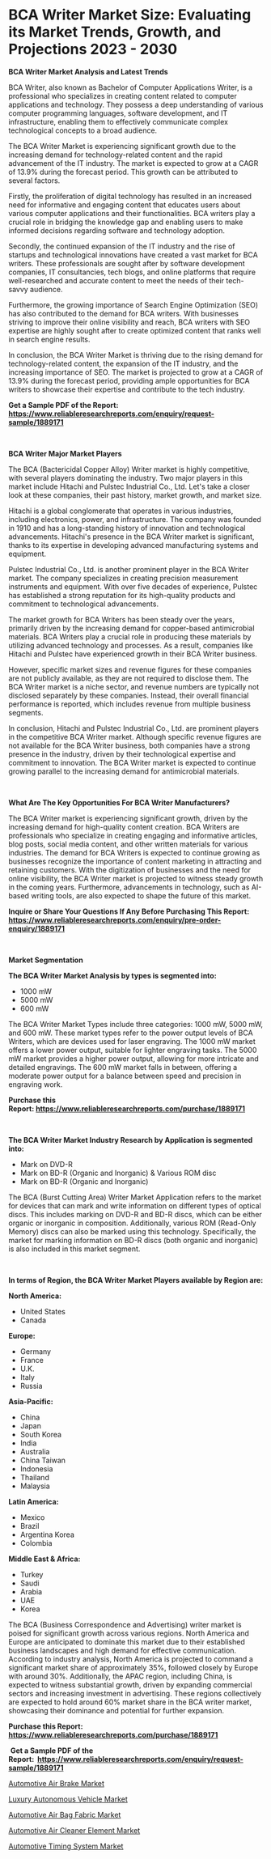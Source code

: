 <p><h1>BCA Writer Market Size: Evaluating its Market Trends, Growth, and Projections 2023 - 2030</h1></p><p><strong>BCA Writer Market Analysis and Latest Trends</strong></p>
<p><p>BCA Writer, also known as Bachelor of Computer Applications Writer, is a professional who specializes in creating content related to computer applications and technology. They possess a deep understanding of various computer programming languages, software development, and IT infrastructure, enabling them to effectively communicate complex technological concepts to a broad audience.</p><p>The BCA Writer Market is experiencing significant growth due to the increasing demand for technology-related content and the rapid advancement of the IT industry. The market is expected to grow at a CAGR of 13.9% during the forecast period. This growth can be attributed to several factors.</p><p>Firstly, the proliferation of digital technology has resulted in an increased need for informative and engaging content that educates users about various computer applications and their functionalities. BCA writers play a crucial role in bridging the knowledge gap and enabling users to make informed decisions regarding software and technology adoption.</p><p>Secondly, the continued expansion of the IT industry and the rise of startups and technological innovations have created a vast market for BCA writers. These professionals are sought after by software development companies, IT consultancies, tech blogs, and online platforms that require well-researched and accurate content to meet the needs of their tech-savvy audience.</p><p>Furthermore, the growing importance of Search Engine Optimization (SEO) has also contributed to the demand for BCA writers. With businesses striving to improve their online visibility and reach, BCA writers with SEO expertise are highly sought after to create optimized content that ranks well in search engine results.</p><p>In conclusion, the BCA Writer Market is thriving due to the rising demand for technology-related content, the expansion of the IT industry, and the increasing importance of SEO. The market is projected to grow at a CAGR of 13.9% during the forecast period, providing ample opportunities for BCA writers to showcase their expertise and contribute to the tech industry.</p></p>
<p><strong>Get a Sample PDF of the Report:&nbsp; <a href="https://www.reliableresearchreports.com/enquiry/request-sample/1889171">https://www.reliableresearchreports.com/enquiry/request-sample/1889171</a></strong></p>
<p>&nbsp;</p>
<p><strong>BCA Writer Major Market Players</strong></p>
<p><p>The BCA (Bactericidal Copper Alloy) Writer market is highly competitive, with several players dominating the industry. Two major players in this market include Hitachi and Pulstec Industrial Co., Ltd. Let's take a closer look at these companies, their past history, market growth, and market size.</p><p>Hitachi is a global conglomerate that operates in various industries, including electronics, power, and infrastructure. The company was founded in 1910 and has a long-standing history of innovation and technological advancements. Hitachi's presence in the BCA Writer market is significant, thanks to its expertise in developing advanced manufacturing systems and equipment.</p><p>Pulstec Industrial Co., Ltd. is another prominent player in the BCA Writer market. The company specializes in creating precision measurement instruments and equipment. With over five decades of experience, Pulstec has established a strong reputation for its high-quality products and commitment to technological advancements.</p><p>The market growth for BCA Writers has been steady over the years, primarily driven by the increasing demand for copper-based antimicrobial materials. BCA Writers play a crucial role in producing these materials by utilizing advanced technology and processes. As a result, companies like Hitachi and Pulstec have experienced growth in their BCA Writer business.</p><p>However, specific market sizes and revenue figures for these companies are not publicly available, as they are not required to disclose them. The BCA Writer market is a niche sector, and revenue numbers are typically not disclosed separately by these companies. Instead, their overall financial performance is reported, which includes revenue from multiple business segments.</p><p>In conclusion, Hitachi and Pulstec Industrial Co., Ltd. are prominent players in the competitive BCA Writer market. Although specific revenue figures are not available for the BCA Writer business, both companies have a strong presence in the industry, driven by their technological expertise and commitment to innovation. The BCA Writer market is expected to continue growing parallel to the increasing demand for antimicrobial materials.</p></p>
<p>&nbsp;</p>
<p><strong>What Are The Key Opportunities For BCA Writer Manufacturers?</strong></p>
<p><p>The BCA Writer market is experiencing significant growth, driven by the increasing demand for high-quality content creation. BCA Writers are professionals who specialize in creating engaging and informative articles, blog posts, social media content, and other written materials for various industries. The demand for BCA Writers is expected to continue growing as businesses recognize the importance of content marketing in attracting and retaining customers. With the digitization of businesses and the need for online visibility, the BCA Writer market is projected to witness steady growth in the coming years. Furthermore, advancements in technology, such as AI-based writing tools, are also expected to shape the future of this market.</p></p>
<p><strong>Inquire or Share Your Questions If Any Before Purchasing This Report: <a href="https://www.reliableresearchreports.com/enquiry/pre-order-enquiry/1889171">https://www.reliableresearchreports.com/enquiry/pre-order-enquiry/1889171</a></strong></p>
<p>&nbsp;</p>
<p><strong>Market Segmentation</strong></p>
<p><strong>The BCA Writer Market Analysis by types is segmented into:</strong></p>
<p><ul><li>1000 mW</li><li>5000 mW</li><li>600 mW</li></ul></p>
<p><p>The BCA Writer Market Types include three categories: 1000 mW, 5000 mW, and 600 mW. These market types refer to the power output levels of BCA Writers, which are devices used for laser engraving. The 1000 mW market offers a lower power output, suitable for lighter engraving tasks. The 5000 mW market provides a higher power output, allowing for more intricate and detailed engravings. The 600 mW market falls in between, offering a moderate power output for a balance between speed and precision in engraving work.</p></p>
<p><strong>Purchase this Report:&nbsp;<a href="https://www.reliableresearchreports.com/purchase/1889171">https://www.reliableresearchreports.com/purchase/1889171</a></strong></p>
<p>&nbsp;</p>
<p><strong>The BCA Writer Market Industry Research by Application is segmented into:</strong></p>
<p><ul><li>Mark on DVD-R</li><li>Mark on BD-R (Organic and Inorganic) & Various ROM disc</li><li>Mark on BD-R (Organic and Inorganic)</li></ul></p>
<p><p>The BCA (Burst Cutting Area) Writer Market Application refers to the market for devices that can mark and write information on different types of optical discs. This includes marking on DVD-R and BD-R discs, which can be either organic or inorganic in composition. Additionally, various ROM (Read-Only Memory) discs can also be marked using this technology. Specifically, the market for marking information on BD-R discs (both organic and inorganic) is also included in this market segment.</p></p>
<p>&nbsp;</p>
<p><strong>In terms of Region, the BCA Writer Market Players available by Region are:</strong></p>
<p>
    <p> <strong> North America: </strong>
        <ul>
            <li>United States</li>
            <li>Canada</li>
        </ul>
        </p> 
    <p> <strong> Europe: </strong>
        <ul>
            <li>Germany</li>
            <li>France</li>
            <li>U.K.</li>
            <li>Italy</li>
            <li>Russia</li>
        </ul>
        </p> 
    <p> <strong> Asia-Pacific: </strong>
        <ul>
            <li>China</li>
            <li>Japan</li>
            <li>South Korea</li>
            <li>India</li>
            <li>Australia</li>
            <li>China Taiwan</li>
            <li>Indonesia</li>
            <li>Thailand</li>
            <li>Malaysia</li>
        </ul>
        </p> 
    <p> <strong> Latin America: </strong>
        <ul>
            <li>Mexico</li>
            <li>Brazil</li>
            <li>Argentina Korea</li>
            <li>Colombia</li>
        </ul>
        </p> 
    <p> <strong> Middle East & Africa: </strong>
        <ul>
            <li>Turkey</li>
            <li>Saudi</li>
            <li>Arabia</li>
            <li>UAE</li>
            <li>Korea</li>
        </ul>
    </p>
    </p>
<p><p>The BCA (Business Correspondence and Advertising) writer market is poised for significant growth across various regions. North America and Europe are anticipated to dominate this market due to their established business landscapes and high demand for effective communication. According to industry analysis, North America is projected to command a significant market share of approximately 35%, followed closely by Europe with around 30%. Additionally, the APAC region, including China, is expected to witness substantial growth, driven by expanding commercial sectors and increasing investment in advertising. These regions collectively are expected to hold around 60% market share in the BCA writer market, showcasing their dominance and potential for further expansion.</p></p>
<p><strong>Purchase this Report: <a href="https://www.reliableresearchreports.com/purchase/1889171">https://www.reliableresearchreports.com/purchase/1889171</a></strong></p>
<p>&nbsp;<strong>Get a Sample PDF of the Report:&nbsp;&nbsp;<a href="https://www.reliableresearchreports.com/enquiry/request-sample/1889171">https://www.reliableresearchreports.com/enquiry/request-sample/1889171</a></strong></p>
<p><strong></strong></p>
<p><p><a href="https://medium.com/@beaublock2023/automotive-air-brake-market-competitive-analysis-market-trends-and-forecast-to-2030-9669e4d65635">Automotive Air Brake Market</a></p><p><a href="https://medium.com/@elisamohr1910/luxury-autonomous-vehicle-market-research-report-its-history-and-forecast-2023-to-2030-7df87942c4b5">Luxury Autonomous Vehicle Market</a></p><p><a href="https://medium.com/@ulicesweber/automotive-air-bag-fabric-market-size-cagr-trends-2024-2030-9e24a602830f">Automotive Air Bag Fabric Market</a></p><p><a href="https://medium.com/@rogerking1949/automotive-air-cleaner-element-market-share-evolution-and-market-growth-trends-2023-2030-3e15994bbb94">Automotive Air Cleaner Element Market</a></p><p><a href="https://medium.com/@randyhuel1989/automotive-timing-system-market-outlook-industry-overview-and-forecast-2023-to-2030-feca480ef620">Automotive Timing System Market</a></p></p>